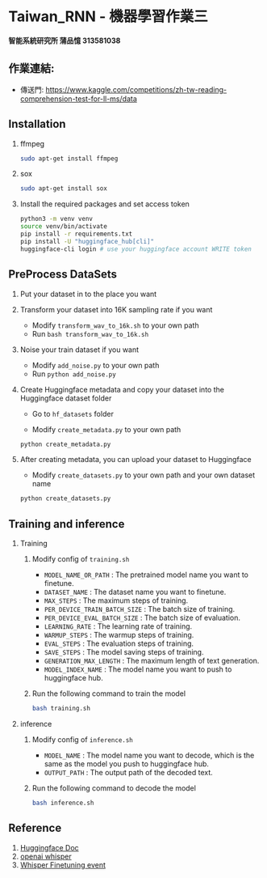 # Taiwan_RNN - 機器學習作業三

**智能系統研究所 蒲品憶 313581038**

## 作業連結:
* 傳送門: https://www.kaggle.com/competitions/zh-tw-reading-comprehension-test-for-ll-ms/data

## Installation

1. ffmpeg
    ```bash
    sudo apt-get install ffmpeg
    ```

2. sox
    ```bash
    sudo apt-get install sox
    ```


3. Install the required packages and set access token
    ```bash
    python3 -m venv venv
    source venv/bin/activate
    pip install -r requirements.txt
    pip install -U "huggingface_hub[cli]"
    huggingface-cli login # use your huggingface account WRITE token
    ```


## PreProcess DataSets

1. Put your dataset in to the place you want

2. Transform your dataset into 16K sampling rate if you want

    - Modify `transform_wav_to_16k.sh` to your own path
    - Run `bash transform_wav_to_16k.sh`

3. Noise your train dataset if you want
    
    - Modify `add_noise.py` to your own path
    - Run `python add_noise.py`

4. Create Huggingface metadata and copy your dataset into the Huggingface dataset folder

    - Go to `hf_datasets` folder

    - Modify `create_metadata.py` to your own path

    ```bash
    python create_metadata.py
    ```

5. After creating metadata, you can upload your dataset to Huggingface

    - Modify `create_datasets.py` to your own path and your own dataset name

    ```bash
    python create_datasets.py
    ```


## Training and inference

1. Training
    1. Modify config of `training.sh`

        - `MODEL_NAME_OR_PATH` : The pretrained model name you want to finetune.
        - `DATASET_NAME` : The dataset name you want to finetune.
        - `MAX_STEPS` : The maximum steps of training.
        - `PER_DEVICE_TRAIN_BATCH_SIZE` : The batch size of training.
        - `PER_DEVICE_EVAL_BATCH_SIZE` : The batch size of evaluation.
        - `LEARNING_RATE` : The learning rate of training.
        - `WARMUP_STEPS` : The warmup steps of training.
        - `EVAL_STEPS` : The evaluation steps of training.
        - `SAVE_STEPS` : The model saving steps of training.
        - `GENERATION_MAX_LENGTH` : The maximum length of text generation.
        - `MODEL_INDEX_NAME` : The model name you want to push to huggingface hub.

    2. Run the following command to train the model
        ```bash
        bash training.sh
        ```
2. inference

    1. Modify config of `inference.sh`

        - `MODEL_NAME` : The model name you want to decode, which is the same as the model you push to huggingface hub.
        - `OUTPUT_PATH` : The output path of the decoded text.

    2. Run the following command to decode the model
        ```bash
        bash inference.sh
        ```

## Reference

1. [Huggingface Doc](https://huggingface.co/docs/datasets/audio_dataset)
2. [openai whisper](https://github.com/openai/whisper)
3. [Whisper Finetuning event](https://github.com/huggingface/community-events/tree/main/whisper-fine-tuning-event)